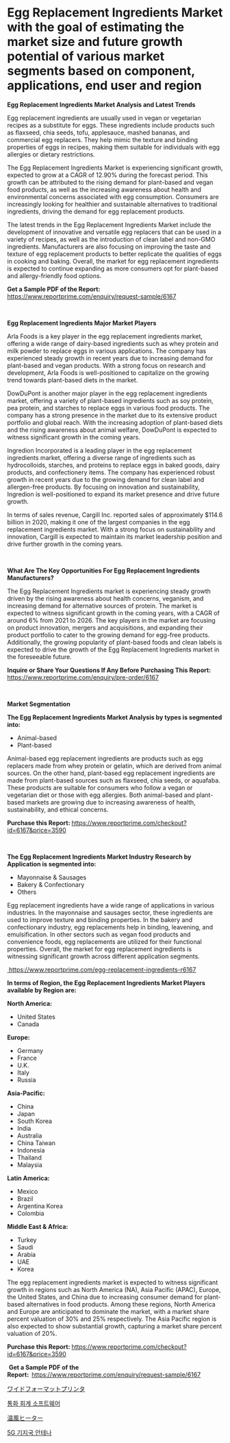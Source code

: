 <p><h1>Egg Replacement Ingredients Market with the goal of estimating the market size and future growth potential of various market segments based on component, applications, end user and region</h1></p><p><strong>Egg Replacement Ingredients Market Analysis and Latest Trends</strong></p>
<p><p>Egg replacement ingredients are usually used in vegan or vegetarian recipes as a substitute for eggs. These ingredients include products such as flaxseed, chia seeds, tofu, applesauce, mashed bananas, and commercial egg replacers. They help mimic the texture and binding properties of eggs in recipes, making them suitable for individuals with egg allergies or dietary restrictions.</p><p>The Egg Replacement Ingredients Market is experiencing significant growth, expected to grow at a CAGR of 12.90% during the forecast period. This growth can be attributed to the rising demand for plant-based and vegan food products, as well as the increasing awareness about health and environmental concerns associated with egg consumption. Consumers are increasingly looking for healthier and sustainable alternatives to traditional ingredients, driving the demand for egg replacement products.</p><p>The latest trends in the Egg Replacement Ingredients Market include the development of innovative and versatile egg replacers that can be used in a variety of recipes, as well as the introduction of clean label and non-GMO ingredients. Manufacturers are also focusing on improving the taste and texture of egg replacement products to better replicate the qualities of eggs in cooking and baking. Overall, the market for egg replacement ingredients is expected to continue expanding as more consumers opt for plant-based and allergy-friendly food options.</p></p>
<p><strong>Get a Sample PDF of the Report:&nbsp;</strong> <a href="https://www.reportprime.com/enquiry/request-sample/6167">https://www.reportprime.com/enquiry/request-sample/6167</a></p>
<p>&nbsp;</p>
<p><strong>Egg Replacement Ingredients Major Market Players</strong></p>
<p><p>Arla Foods is a key player in the egg replacement ingredients market, offering a wide range of dairy-based ingredients such as whey protein and milk powder to replace eggs in various applications. The company has experienced steady growth in recent years due to increasing demand for plant-based and vegan products. With a strong focus on research and development, Arla Foods is well-positioned to capitalize on the growing trend towards plant-based diets in the market.</p><p>DowDuPont is another major player in the egg replacement ingredients market, offering a variety of plant-based ingredients such as soy protein, pea protein, and starches to replace eggs in various food products. The company has a strong presence in the market due to its extensive product portfolio and global reach. With the increasing adoption of plant-based diets and the rising awareness about animal welfare, DowDuPont is expected to witness significant growth in the coming years.</p><p>Ingredion Incorporated is a leading player in the egg replacement ingredients market, offering a diverse range of ingredients such as hydrocolloids, starches, and proteins to replace eggs in baked goods, dairy products, and confectionery items. The company has experienced robust growth in recent years due to the growing demand for clean label and allergen-free products. By focusing on innovation and sustainability, Ingredion is well-positioned to expand its market presence and drive future growth.</p><p>In terms of sales revenue, Cargill Inc. reported sales of approximately $114.6 billion in 2020, making it one of the largest companies in the egg replacement ingredients market. With a strong focus on sustainability and innovation, Cargill is expected to maintain its market leadership position and drive further growth in the coming years.</p></p>
<p>&nbsp;</p>
<p><strong>What Are The Key Opportunities For Egg Replacement Ingredients Manufacturers?</strong></p>
<p><p>The Egg Replacement Ingredients market is experiencing steady growth driven by the rising awareness about health concerns, veganism, and increasing demand for alternative sources of protein. The market is expected to witness significant growth in the coming years, with a CAGR of around 6% from 2021 to 2026. The key players in the market are focusing on product innovation, mergers and acquisitions, and expanding their product portfolio to cater to the growing demand for egg-free products. Additionally, the growing popularity of plant-based foods and clean labels is expected to drive the growth of the Egg Replacement Ingredients market in the foreseeable future.</p></p>
<p><strong>Inquire or Share Your Questions If Any Before Purchasing This Report:</strong> <a href="https://www.reportprime.com/enquiry/pre-order/6167">https://www.reportprime.com/enquiry/pre-order/6167</a></p>
<p>&nbsp;</p>
<p><strong>Market Segmentation</strong></p>
<p><strong>The Egg Replacement Ingredients Market Analysis by types is segmented into:</strong></p>
<p><ul><li>Animal-based</li><li>Plant-based</li></ul></p>
<p><p>Animal-based egg replacement ingredients are products such as egg replacers made from whey protein or gelatin, which are derived from animal sources. On the other hand, plant-based egg replacement ingredients are made from plant-based sources such as flaxseed, chia seeds, or aquafaba. These products are suitable for consumers who follow a vegan or vegetarian diet or those with egg allergies. Both animal-based and plant-based markets are growing due to increasing awareness of health, sustainability, and ethical concerns.</p></p>
<p><strong>Purchase this Report:&nbsp;</strong><a href="https://www.reportprime.com/checkout?id=6167&price=3590">https://www.reportprime.com/checkout?id=6167&price=3590</a></p>
<p>&nbsp;</p>
<p><strong>The Egg Replacement Ingredients Market Industry Research by Application is segmented into:</strong></p>
<p><ul><li>Mayonnaise & Sausages</li><li>Bakery & Confectionary</li><li>Others</li></ul></p>
<p><p>Egg replacement ingredients have a wide range of applications in various industries. In the mayonnaise and sausages sector, these ingredients are used to improve texture and binding properties. In the bakery and confectionary industry, egg replacements help in binding, leavening, and emulsification. In other sectors such as vegan food products and convenience foods, egg replacements are utilized for their functional properties. Overall, the market for egg replacement ingredients is witnessing significant growth across different application segments.</p></p>
<p><a href="https://www.reportprime.com/egg-replacement-ingredients-r6167">&nbsp;https://www.reportprime.com/egg-replacement-ingredients-r6167</a></p>
<p><strong>In terms of Region, the Egg Replacement Ingredients Market Players available by Region are:</strong></p>
<p>
    <p> <strong> North America: </strong>
        <ul>
            <li>United States</li>
            <li>Canada</li>
        </ul>
        </p> 
    <p> <strong> Europe: </strong>
        <ul>
            <li>Germany</li>
            <li>France</li>
            <li>U.K.</li>
            <li>Italy</li>
            <li>Russia</li>
        </ul>
        </p> 
    <p> <strong> Asia-Pacific: </strong>
        <ul>
            <li>China</li>
            <li>Japan</li>
            <li>South Korea</li>
            <li>India</li>
            <li>Australia</li>
            <li>China Taiwan</li>
            <li>Indonesia</li>
            <li>Thailand</li>
            <li>Malaysia</li>
        </ul>
        </p> 
    <p> <strong> Latin America: </strong>
        <ul>
            <li>Mexico</li>
            <li>Brazil</li>
            <li>Argentina Korea</li>
            <li>Colombia</li>
        </ul>
        </p> 
    <p> <strong> Middle East & Africa: </strong>
        <ul>
            <li>Turkey</li>
            <li>Saudi</li>
            <li>Arabia</li>
            <li>UAE</li>
            <li>Korea</li>
        </ul>
    </p>
    </p>
<p><p>The egg replacement ingredients market is expected to witness significant growth in regions such as North America (NA), Asia Pacific (APAC), Europe, the United States, and China due to increasing consumer demand for plant-based alternatives in food products. Among these regions, North America and Europe are anticipated to dominate the market, with a market share percent valuation of 30% and 25% respectively. The Asia Pacific region is also expected to show substantial growth, capturing a market share percent valuation of 20%.</p></p>
<p><strong>Purchase this Report: </strong><a href="https://www.reportprime.com/checkout?id=6167&price=3590">https://www.reportprime.com/checkout?id=6167&price=3590</a></p>
<p>&nbsp;<strong>Get a Sample PDF of the Report:&nbsp;&nbsp;</strong><a href="https://www.reportprime.com/enquiry/request-sample/6167">https://www.reportprime.com/enquiry/request-sample/6167</a></p>
<p><strong></strong></p>
<p><p><a href="https://github.com/oqoeusbvpadwjs08/Market-Research-Report-List-1/blob/main/784354518005.md">ワイドフォーマットプリンタ</a></p><p><a href="https://medium.com/@raisin7568/%ED%86%B5%ED%99%94-%ED%9A%8C%EA%B3%84-%EC%86%8C%ED%94%84%ED%8A%B8%EC%9B%A8%EC%96%B4-%EC%8B%9C%EC%9E%A5-2031%EB%85%84%EA%B9%8C%EC%A7%80%EC%9D%98-%ED%8A%B8%EB%A0%8C%EB%93%9C-%EC%98%88%EC%B8%A1-%EB%B0%8F-%EA%B2%BD%EC%9F%81-%EB%B6%84%EC%84%9D-8c2e57fa2391">통화 회계 소프트웨어</a></p><p><a href="https://github.com/AaronVargas43/Market-Research-Report-List-1/blob/main/779946318000.md">温風ヒーター</a></p><p><a href="https://github.com/JackieFauhey9089475/Market-Research-Report-List-1/blob/main/673990416425.md">5G 기지국 안테나</a></p></p>